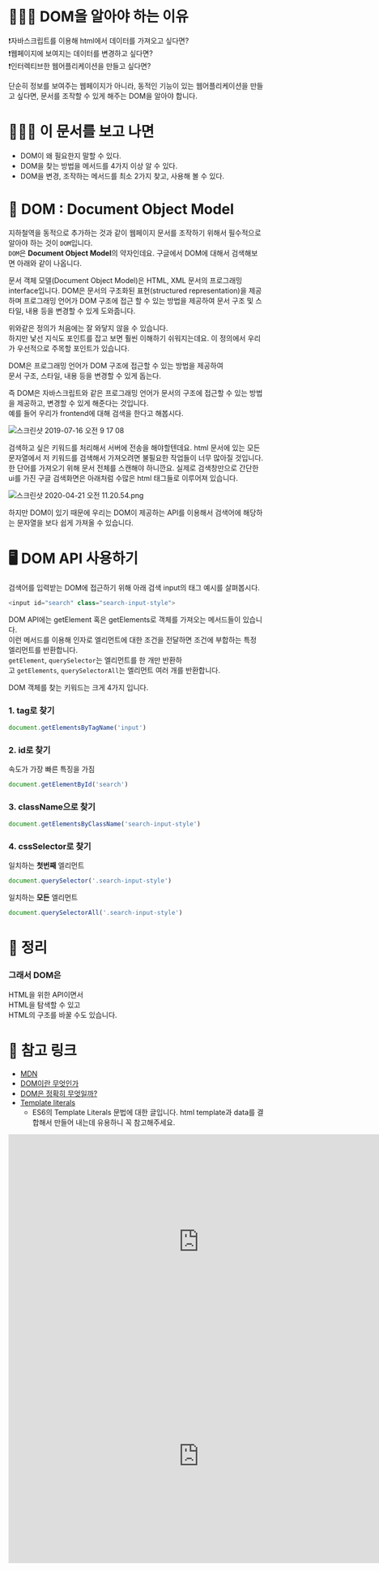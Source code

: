# 🧑🏼‍🚀 DOM을 알아야 하는 이유

❗자바스크립트를 이용해 html에서 데이터를 가져오고 싶다면?  
❗웹페이지에 보여지는 데이터를 변경하고 싶다면?  
❗인터렉티브한 웹어플리케이션을 만들고 싶다면?

단순히 정보를 보여주는 웹페이지가 아니라, 동적인 기능이 있는 웹어플리케이션을 만들고 싶다면, 문서를 조작할 수 있게 해주는 DOM을 알아야 합니다.

# 🙋🏻‍♂️ 이 문서를 보고 나면

- DOM이 왜 필요한지 말할 수 있다.
- DOM을 찾는 방법을 메서드를 4가지 이상 알 수 있다.
- DOM을 변경, 조작하는 메서드를 최소 2가지 찾고, 사용해 볼 수 있다.

# 📝 DOM : Document Object Model

지하철역을 동적으로 추가하는 것과 같이 웹페이지 문서를 조작하기 위해서 필수적으로 알아야 하는 것이 `DOM`입니다.  
`DOM`은 **Document Object Model**의 약자인데요. 구글에서 DOM에 대해서 검색해보면 아래와 같이 나옵니다.

문서 객체 모델(Document Object Model)은 HTML, XML 문서의 프로그래밍 interface입니다. DOM은 문서의 구조화된 표현(structured representation)을 제공하며 프로그래밍 언어가 DOM 구조에 접근 할 수 있는 방법을 제공하여 문서 구조 및 스타일, 내용 등을 변경할 수 있게 도와줍니다.

위와같은 정의가 처음에는 잘 와닿지 않을 수 있습니다.  
하지만 낯선 지식도 포인트를 잡고 보면 훨씬 이해하기 쉬워지는데요. 이 정의에서 우리가 우선적으로 주목할 포인트가 있습니다.

DOM은 프로그래밍 언어가 DOM 구조에 접근할 수 있는 방법을 제공하여   
문서 구조, 스타일, 내용 등을 변경할 수 있게 돕는다.

즉 DOM은 자바스크립트와 같은 프로그래밍 언어가 문서의 구조에 접근할 수 있는 방법을 제공하고, 변경할 수 있게 해준다는 것입니다.  
예를 들어 우리가 frontend에 대해 검색을 한다고 해봅시다.

![스크린샷 2019-07-16 오전 9 17 08](https://techcourse-storage.s3.ap-northeast-2.amazonaws.com/2020-04-21T10:42:31.669%E1%84%89%E1%85%B3%E1%84%8F%E1%85%B3%E1%84%85%E1%85%B5%E1%86%AB%E1%84%89%E1%85%A3%E1%86%BA%202020-04-21%20%E1%84%8B%E1%85%A9%E1%84%8C%E1%85%A5%E1%86%AB%2010.38.07.png)

검색하고 싶은 키워드를 처리해서 서버에 전송을 해야할텐데요. html 문서에 있는 모든 문자열에서 저 키워드를 검색해서 가져오려면 불필요한 작업들이 너무 많아질 것입니다. 한 단어를 가져오기 위해 문서 전체를 스캔해야 하니깐요. 실제로 검색창만으로 간단한 ui를 가진 구글 검색화면은 아래처럼 수많은 html 태그들로 이루어져 있습니다.

![스크린샷 2020-04-21 오전 11.20.54.png](https://techcourse-storage.s3.ap-northeast-2.amazonaws.com/2020-04-21T11%3A21%3A01.548%E1%84%89%E1%85%B3%E1%84%8F%E1%85%B3%E1%84%85%E1%85%B5%E1%86%AB%E1%84%89%E1%85%A3%E1%86%BA%202020-04-21%20%E1%84%8B%E1%85%A9%E1%84%8C%E1%85%A5%E1%86%AB%2011.20.54.png)

하지만 DOM이 있기 때문에 우리는 DOM이 제공하는 API를 이용해서 검색어에 해당하는 문자열을 보다 쉽게 가져올 수 있습니다.

# 🖥️ DOM API 사용하기

검색어를 입력받는 DOM에 접근하기 위해 아래 검색 input의 태그 예시를 살펴봅시다.

```javascript
<input id="search" class="search-input-style">
```

DOM API에는 getElement 혹은 getElements로 객체를 가져오는 메서드들이 있습니다.  
이런 메서드를 이용해 인자로 엘리먼트에 대한 조건을 전달하면 조건에 부합하는 특정 엘리먼트를 반환합니다.  
`getElement`, `querySelector`는 엘리먼트를 한 개만 반환하고 `getElements`, `querySelectorAll`는 엘리먼트 여러 개를 반환합니다.

DOM 객체를 찾는 키워드는 크게 4가지 입니다.

### 1. tag로 찾기

 ```javascript
 document.getElementsByTagName('input')
 ```

### 2. id로 찾기

속도가 가장 빠른 특징을 가짐

  ```javascript
  document.getElementById('search')
  ```

### 3. className으로 찾기

  ```javascript
  document.getElementsByClassName('search-input-style')
  ```

### 4. cssSelector로 찾기

일치하는 **첫번째** 엘리먼트

 ```javascript
 document.querySelector('.search-input-style')
 ```

일치하는 **모든** 엘리먼트

  ```javascript
  document.querySelectorAll('.search-input-style')
  ```

# 📘 정리

### 그래서 DOM은  
HTML을 위한 API이면서  
HTML을 탐색할 수 있고  
HTML의 구조를 바꿀 수도 있습니다.

# 🔗 참고 링크

- [MDN](https://developer.mozilla.org/ko/docs/Web/API/Document_Object_Model/%EC%86%8C%EA%B0%9C)
- [DOM이란 무엇인가](https://velog.io/@godori/DOM%EC%9D%B4%EB%9E%80-%EB%AC%B4%EC%97%87%EC%9D%B8%EA%B0%80)
- [DOM은 정확히 무엇일까?](https://wit.nts-corp.com/2019/02/14/5522)
- [Template literals ](https://developer.mozilla.org/ko/docs/Web/JavaScript/Reference/Template_literals)
	-  ES6의 Template Literals 문법에 대한 글입니다. html template과 data를 결합해서 만들어 내는데 유용하니 꼭 참고해주세요.
<iframe width="752" height="423" src="https://www.youtube.com/embed/q1fQnGG1bgU" title="[10분 테코톡] 🕶 곤이의 DOM&amp;BOM" frameborder="0" allow="accelerometer; autoplay; clipboard-write; encrypted-media; gyroscope; picture-in-picture; web-share" allowfullscreen></iframe><iframe width="752" height="423" src="https://www.youtube.com/embed/sJ14cWjrNis" title="[10분 테코톡] ☕️ 체프의 브라우저 렌더링" frameborder="0" allow="accelerometer; autoplay; clipboard-write; encrypted-media; gyroscope; picture-in-picture; web-share" allowfullscreen></iframe>